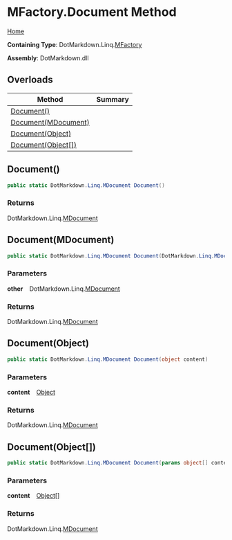 # MFactory\.Document Method

[Home](../../../../README.md)

**Containing Type**: DotMarkdown\.Linq\.[MFactory](../README.md)

**Assembly**: DotMarkdown\.dll

## Overloads

| Method | Summary |
| ------ | ------- |
| [Document()](#DotMarkdown_Linq_MFactory_Document) | |
| [Document(MDocument)](#DotMarkdown_Linq_MFactory_Document_DotMarkdown_Linq_MDocument_) | |
| [Document(Object)](#DotMarkdown_Linq_MFactory_Document_System_Object_) | |
| [Document(Object\[\])](#DotMarkdown_Linq_MFactory_Document_System_Object___) | |

## Document\(\) <a name="DotMarkdown_Linq_MFactory_Document"></a>

```csharp
public static DotMarkdown.Linq.MDocument Document()
```

### Returns

DotMarkdown\.Linq\.[MDocument](../../MDocument/README.md)

## Document\(MDocument\) <a name="DotMarkdown_Linq_MFactory_Document_DotMarkdown_Linq_MDocument_"></a>

```csharp
public static DotMarkdown.Linq.MDocument Document(DotMarkdown.Linq.MDocument other)
```

### Parameters

**other** &ensp; DotMarkdown\.Linq\.[MDocument](../../MDocument/README.md)

### Returns

DotMarkdown\.Linq\.[MDocument](../../MDocument/README.md)

## Document\(Object\) <a name="DotMarkdown_Linq_MFactory_Document_System_Object_"></a>

```csharp
public static DotMarkdown.Linq.MDocument Document(object content)
```

### Parameters

**content** &ensp; [Object](https://docs.microsoft.com/en-us/dotnet/api/system.object)

### Returns

DotMarkdown\.Linq\.[MDocument](../../MDocument/README.md)

## Document\(Object\[\]\) <a name="DotMarkdown_Linq_MFactory_Document_System_Object___"></a>

```csharp
public static DotMarkdown.Linq.MDocument Document(params object[] content)
```

### Parameters

**content** &ensp; [Object](https://docs.microsoft.com/en-us/dotnet/api/system.object)\[\]

### Returns

DotMarkdown\.Linq\.[MDocument](../../MDocument/README.md)

